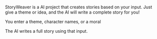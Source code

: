StoryWeaver is a AI project that creates stories based on your input. Just give a theme or idea, and the AI will write a complete story for you!

You enter a theme, character names, or a moral

The AI writes a full story using that input.

